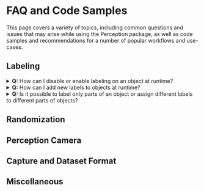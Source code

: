 # FAQ and Code Samples

This page covers a variety of topics, including common questions and issues that may arise while using the Perception package, as well as code samples and recommendations for a number of popular workflows and use-cases.

## Labeling





<details>
  <summary><strong>Q:</strong> How can I disable or enable labeling on an object at runtime?</summary>

  **A**: You can turn labeling on and off on a GameObject by switching the enabled state of its `Labeling` component. For example:
  
  ```C#
  gameObject.GetComponent<Labeling>().enabled = false;  
  ```
</details>

<details>
  <summary><strong>Q:</strong> How can I add new labels to objects at runtime?</summary>

This can be achieved through modifying the `labels` list of the `Labeling` component. The key is to call `RefreshLabeling` on the component after making any changes to the labels. Example:

```C#
var labeling = gameObject.GetComponent<Labeling>();
labeling.labels.Clear();
labeling.labels.Add("new-label");
labeling.RefreshLabeling();
```
Keep in mind that any new label added with this method should already be present in the `LabelConfig` attached to the `Labeler` that is supposed to label this object.
</details>

<details>
  <summary><strong>Q:</strong> Is it possible to label only parts of an object or assign different labels to different parts of objects?</summary>

  Labeling works on the GameObject level, so to achieve the scenarios described here, you will need to break down your main object into multiple GameObjects parented to the same root object, and assign `Labeling` components to each of the inner objects, as shown below.

<p align="center">
<img src="images/inner_objects.png" width="500"/>
</p>
  
  Alternatively, in cases where parts of the surface of the object need to be labeled, you can add labeled invisible surfaces on top of these sections. To create a transparent surface
  
  ```C#
  gameObject.GetComponent<Labeling>().enabled = false;  
  ```
</details>

## Randomization

## Perception Camera

## Capture and Dataset Format

## Miscellaneous

